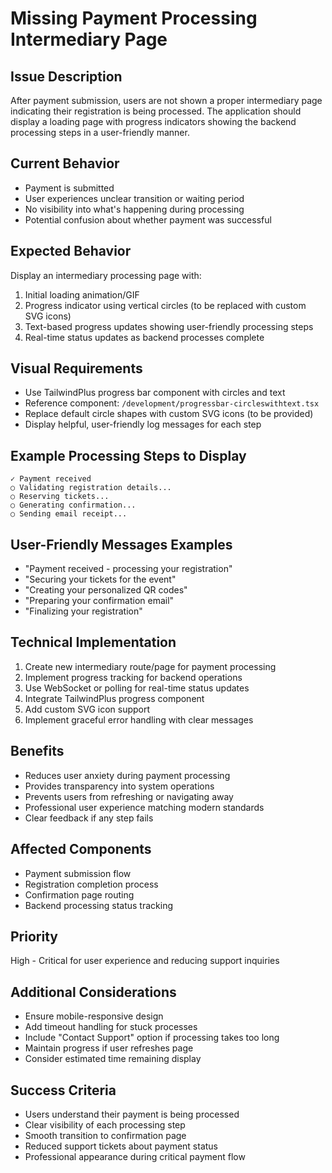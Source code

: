 # Missing Payment Processing Intermediary Page

## Issue Description
After payment submission, users are not shown a proper intermediary page indicating their registration is being processed. The application should display a loading page with progress indicators showing the backend processing steps in a user-friendly manner.

## Current Behavior
- Payment is submitted
- User experiences unclear transition or waiting period
- No visibility into what's happening during processing
- Potential confusion about whether payment was successful

## Expected Behavior
Display an intermediary processing page with:
1. Initial loading animation/GIF
2. Progress indicator using vertical circles (to be replaced with custom SVG icons)
3. Text-based progress updates showing user-friendly processing steps
4. Real-time status updates as backend processes complete

## Visual Requirements
- Use TailwindPlus progress bar component with circles and text
- Reference component: `/development/progressbar-circleswithtext.tsx`
- Replace default circle shapes with custom SVG icons (to be provided)
- Display helpful, user-friendly log messages for each step

## Example Processing Steps to Display
```
✓ Payment received
○ Validating registration details...
○ Reserving tickets...
○ Generating confirmation...
○ Sending email receipt...
```

## User-Friendly Messages Examples
- "Payment received - processing your registration"
- "Securing your tickets for the event"
- "Creating your personalized QR codes"
- "Preparing your confirmation email"
- "Finalizing your registration"

## Technical Implementation
1. Create new intermediary route/page for payment processing
2. Implement progress tracking for backend operations
3. Use WebSocket or polling for real-time status updates
4. Integrate TailwindPlus progress component
5. Add custom SVG icon support
6. Implement graceful error handling with clear messages

## Benefits
- Reduces user anxiety during payment processing
- Provides transparency into system operations
- Prevents users from refreshing or navigating away
- Professional user experience matching modern standards
- Clear feedback if any step fails

## Affected Components
- Payment submission flow
- Registration completion process
- Confirmation page routing
- Backend processing status tracking

## Priority
High - Critical for user experience and reducing support inquiries

## Additional Considerations
- Ensure mobile-responsive design
- Add timeout handling for stuck processes
- Include "Contact Support" option if processing takes too long
- Maintain progress if user refreshes page
- Consider estimated time remaining display

## Success Criteria
- Users understand their payment is being processed
- Clear visibility of each processing step
- Smooth transition to confirmation page
- Reduced support tickets about payment status
- Professional appearance during critical payment flow